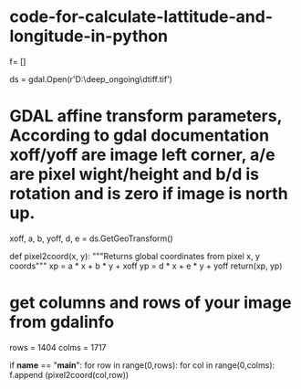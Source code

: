 # code-for-calculate-lattitude-and-longitude-in-python
 f= []  
     
ds = gdal.Open(r'D:\deep_ongoing\dtiff.tif')

# GDAL affine transform parameters, According to gdal documentation xoff/yoff are image left corner, a/e are pixel wight/height and b/d is rotation and is zero if image is north up. 
xoff, a, b, yoff, d, e = ds.GetGeoTransform()

def pixel2coord(x, y):
 """Returns global coordinates from pixel x, y coords"""
 xp = a * x + b * y + xoff
 yp = d * x + e * y + yoff
 return(xp, yp)

# get columns and rows of your image from gdalinfo
rows = 1404
colms = 1717

if __name__ == "__main__":
 for row in  range(0,rows):
  for col in  range(0,colms): 
      f.append (pixel2coord(col,row))
  
